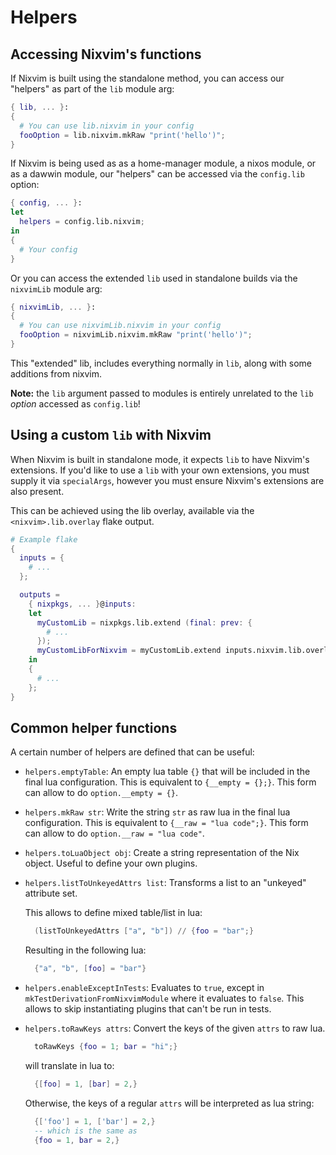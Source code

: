 # Helpers

## Accessing Nixvim's functions

If Nixvim is built using the standalone method, you can access our "helpers" as part of the `lib` module arg:

```nix
{ lib, ... }:
{
  # You can use lib.nixvim in your config
  fooOption = lib.nixvim.mkRaw "print('hello')";
}
```

If Nixvim is being used as as a home-manager module, a nixos module, or as a dawwin module,
our "helpers" can be accessed via the `config.lib` option:

```nix
{ config, ... }:
let
  helpers = config.lib.nixvim;
in
{
  # Your config
}
```

Or you can access the extended `lib` used in standalone builds via the `nixvimLib` module arg:

```nix
{ nixvimLib, ... }:
{
  # You can use nixvimLib.nixvim in your config
  fooOption = nixvimLib.nixvim.mkRaw "print('hello')";
}
```

This "extended" lib, includes everything normally in `lib`, along with some additions from nixvim.

**Note:** the `lib` argument passed to modules is entirely unrelated to the `lib` _option_ accessed as `config.lib`!

## Using a custom `lib` with Nixvim

When Nixvim is built in standalone mode, it expects `lib` to have Nixvim's extensions.
If you'd like to use a `lib` with your own extensions, you must supply it via `specialArgs`,
however you must ensure Nixvim's extensions are also present.

This can be achieved using the lib overlay, available via the `<nixvim>.lib.overlay` flake output.

```nix
# Example flake
{
  inputs = {
    # ...
  };

  outputs =
    { nixpkgs, ... }@inputs:
    let
      myCustomLib = nixpkgs.lib.extend (final: prev: {
        # ...
      });
      myCustomLibForNixvim = myCustomLib.extend inputs.nixvim.lib.overlay;
    in
    {
      # ...
    };
}
```

## Common helper functions

A certain number of helpers are defined that can be useful:

- `helpers.emptyTable`: An empty lua table `{}` that will be included in the final lua configuration.
  This is equivalent to `{__empty = {};}`. This form can allow to do `option.__empty = {}`.

- `helpers.mkRaw str`: Write the string `str` as raw lua in the final lua configuration.
  This is equivalent to `{__raw = "lua code";}`. This form can allow to do `option.__raw = "lua code"`.

- `helpers.toLuaObject obj`: Create a string representation of the Nix object. Useful to define your own plugins.

- `helpers.listToUnkeyedAttrs list`: Transforms a list to an "unkeyed" attribute set.

  This allows to define mixed table/list in lua:

  ```nix
    (listToUnkeyedAttrs ["a", "b"]) // {foo = "bar";}
  ```

  Resulting in the following lua:

  ```lua
    {"a", "b", [foo] = "bar"}
  ```

- `helpers.enableExceptInTests`: Evaluates to `true`, except in `mkTestDerivationFromNixvimModule`
  where it evaluates to `false`. This allows to skip instantiating plugins that can't be run in tests.

- `helpers.toRawKeys attrs`: Convert the keys of the given `attrs` to raw lua.
  ```nix
    toRawKeys {foo = 1; bar = "hi";}
  ```
  will translate in lua to:
  ```lua
    {[foo] = 1, [bar] = 2,}
  ```
  Otherwise, the keys of a regular `attrs` will be interpreted as lua string:
  ```lua
    {['foo'] = 1, ['bar'] = 2,}
    -- which is the same as
    {foo = 1, bar = 2,}
  ```
